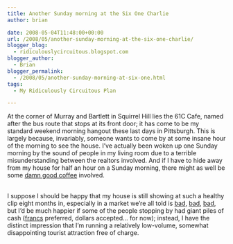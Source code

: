 ```yaml
---
title: Another Sunday morning at the Six One Charlie
author: brian

date: 2008-05-04T11:48:00+00:00
url: /2008/05/another-sunday-morning-at-the-six-one-charlie/
blogger_blog:
  - ridiculouslycircuitous.blogspot.com
blogger_author:
  - Brian
blogger_permalink:
  - /2008/05/another-sunday-morning-at-six-one.html
tags:
  - My Ridiculously Circuitous Plan

---
```

<span>At the corner of Murray and Bartlett in Squirrel Hill lies the 61C Cafe, named after the bus route that stops at its front door; it has come to be my standard weekend morning hangout these last days in Pittsburgh. This is largely because, invariably, someone wants to come by at some insane hour of the morning to see the house. I&#8217;ve actually been woken up one Sunday morning by the sound of people in my living room due to a terrible misunderstanding between the realtors involved. And if I have to hide away from my house for half an hour on a Sunday morning, there might as well be some <a href="http://61ccafe.com/">damn good coffee</a> involved.</span>

<div>
  <span><br /></span>
</div>

<div>
  <span>I suppose I should be happy that my house is still showing at such a healthy clip eight months in, especially in a market we&#8217;re all told is <a href="http://en.wikipedia.org/wiki/Case-Shiller_index">bad</a>, <a href="http://www.economist.com/world/na/displaystory.cfm?story_id=11016296">bad</a>, <a href="http://www.trulia.com/home_prices/Pennsylvania/Pittsburgh-heat_map/">bad</a>, but I&#8217;d be much happier if some of the people stopping by had giant piles of cash (<a href="http://finance.yahoo.com/q/bc?s=USDCHF=X&#038;t=3m">francs</a> preferred, dollars accepted&#8230; for now); instead, I have the distinct impression that I&#8217;m running a relatively low-volume, somewhat disappointing tourist attraction free of charge.</span>
</div>